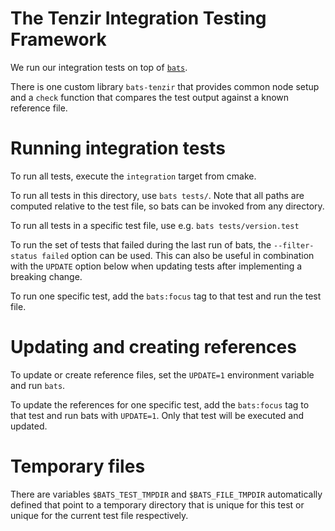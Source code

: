 # The Tenzir Integration Testing Framework

We run our integration tests on top of [`bats`](https://bats-core.readthedocs.io).

There is one custom library `bats-tenzir` that provides
common node setup and a `check` function that compares
the test output against a known reference file.

# Running integration tests

To run all tests, execute the `integration` target from cmake.

To run all tests in this directory, use `bats tests/`.
Note that all paths are computed relative to the test file,
so bats can be invoked from any directory.

To run all tests in a specific test file, use e.g. `bats tests/version.test`

To run the set of tests that failed during the last run of bats,
the `--filter-status failed` option can be used. This can also
be useful in combination with the `UPDATE` option below when updating
tests after implementing a breaking change.

To run one specific test, add the `bats:focus` tag to that test and
run the test file.

# Updating and creating references

To update or create reference files, set the `UPDATE=1` environment
variable and run `bats`.

To update the references for one specific test, add the `bats:focus`
tag to that test and run bats with `UPDATE=1`. Only that test will
be executed and updated.

# Temporary files

There are variables `$BATS_TEST_TMPDIR` and `$BATS_FILE_TMPDIR`
automatically defined that point to a temporary directory that
is unique for this test or unique for the current test file
respectively.
